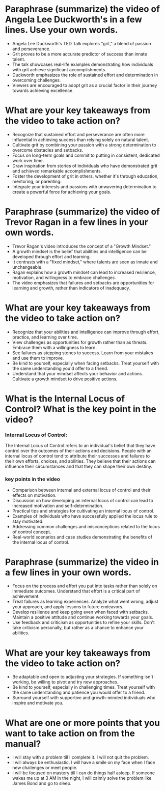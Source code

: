 #  Paraphrase (summarize) the video of Angela Lee Duckworth's in a few lines. Use your own words.
* Angela Lee Duckworth's TED Talk explores "grit," a blend of passion and perseverance.
* Grit proves to be a more accurate predictor of success than innate talent.
* The talk showcases real-life examples demonstrating how individuals with grit achieve significant accomplishments.
* Duckworth emphasizes the role of sustained effort and determination in overcoming challenges.
* Viewers are encouraged to adopt grit as a crucial factor in their journey towards achieving excellence.
  
#  What are your key takeaways from the video to take action on?
* Recognize that sustained effort and perseverance are often more influential in achieving success than relying solely on natural talent.
* Cultivate grit by combining your passion with a strong determination to overcome obstacles and setbacks.
* Focus on long-term goals and commit to putting in consistent, dedicated work over time.
* Draw inspiration from stories of individuals who have demonstrated grit and achieved remarkable accomplishments.
* Foster the development of grit in others, whether it's through education, mentoring, or parenting.
* Integrate your interests and passions with unwavering determination to create a powerful force for achieving your goals.
  
# Paraphrase (summarize) the video of Trevor Ragan in a few lines in your own words.
* Trevor Ragan's video introduces the concept of a "Growth Mindset."
* A growth mindset is the belief that abilities and intelligence can be developed through effort and learning.
* It contrasts with a "fixed mindset," where talents are seen as innate and unchangeable.
* Ragan explains how a growth mindset can lead to increased resilience, motivation, and willingness to embrace challenges.
* The video emphasizes that failures and setbacks are opportunities for learning and growth, rather than indicators of inadequacy.
  
# What are your key takeaways from the video to take action on?
* Recognize that your abilities and intelligence can improve through effort, practice, and learning over time.
* View challenges as opportunities for growth rather than as threats. Embrace them with a willingness to learn.
* See failures as stepping stones to success. Learn from your mistakes and use them to improve.
* Be kind to yourself, especially when facing setbacks. Treat yourself with the same understanding you'd offer to a friend.
* Understand that your mindset affects your behavior and actions. Cultivate a growth mindset to drive positive actions.
  
# What is the Internal Locus of Control? What is the key point in the video?
### Internal Locus of Control:
   The Internal Locus of Control refers to an individual's belief that they have control over the outcomes of their actions and decisions. People with an internal locus of control tend to attribute their successes and failures to their own efforts, choices, and abilities. They believe that their actions can influence their circumstances and that they can shape their own destiny.
### key points in the video
* Comparison between internal and external locus of control and their effects on motivation.
* Discussion on how developing an internal locus of control can lead to increased motivation and self-determination.
* Practical tips and strategies for cultivating an internal locus of control.
* Examples of individuals who have successfully applied the locus rule to stay motivated.
* Addressing common challenges and misconceptions related to the locus of control concept.
* Real-world scenarios and case studies demonstrating the benefits of the internal locus of control.
  
# Paraphrase (summarize) the video in a few lines in your own words.
* Focus on the process and effort you put into tasks rather than solely on immediate outcomes. Understand that effort is a critical part of achievement.
* Treat failures as learning experiences. Analyze what went wrong, adjust your approach, and apply lessons to future endeavors.
* Develop resilience and keep going even when faced with setbacks. Maintain a positive attitude and continue working towards your goals.
*  Use feedback and criticism as opportunities to refine your skills. Don't take criticism personally, but rather as a chance to enhance your abilities.
  
# What are your key takeaways from the video to take action on?
* Be adaptable and open to adjusting your strategies. If something isn't working, be willing to pivot and try new approaches.
* Be kind to yourself, especially in challenging times. Treat yourself with the same understanding and patience you would offer to a friend.
* Surround yourself with supportive and growth-minded individuals who inspire and motivate you.
  
# What are one or more points that you want to take action on from the manual? 
* I will stay with a problem till I complete it. I will not quit the problem.
* I will always be enthusiastic. I will have a smile on my face when I face new challenges or meet people.
* I will be focused on mastery till I can do things half asleep. If someone wakes me up at 3 AM in the night, I will calmly solve the problem like James Bond and go to sleep. 
